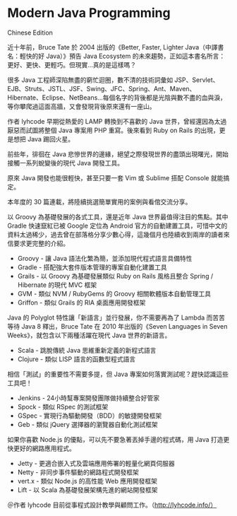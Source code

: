 Modern Java Programming
=======================

Chinese Edition

近十年前，Bruce Tate 於 2004 出版的《Better, Faster, Lighter Java（中譯書名：輕快的好 Java）》預告 Java Ecosystem 的未來趨勢，正如這本書名所言：更好、更快、更輕巧。但現實…真的是這樣嗎？

很多 Java 工程師深陷無盡的窮忙迴圈，數不清的技術詞彙如 JSP、Servlet、EJB、Struts、JSTL、JSF、Swing、JFC、Spring、Ant、Maven、Hibernate、Eclipse、NetBeans…每個名字的背後都是光陰與數不盡的血與淚，等你攀爬過這面高牆，又會發現背後原來還有一座山。

作者 lyhcode 早期從熱愛的 LAMP 轉換到不喜歡的 Java 世界，曾經還因為太過厭惡而試圖將整個 Java 專案用 PHP 重寫。後來看到 Ruby on Rails 的出現，更是想把 Java 踢回火星。

前些年，徘徊在 Java 悲慘世界的邊緣，絕望之際發現世界的盡頭出現曙光，開始接觸一系列蛻變後的現代 Java 開發工具。

原來 Java 開發也能很輕快，甚至只要一套 Vim 或 Sublime 搭配 Console 就能搞定。

本年度的 30 篇連載，將陸續挑選簡單實用的案例與看倌交流分享。

以 Groovy 為基礎發展的各式工具，還是近年 Java 世界最值得注目的焦點。其中 Gradle 快速竄紅已被 Google 定位為 Android 官方的自動建置工具，可惜中文的資料太過稀少，過去曾在部落格分享少數心得，這幾個月也陸續收到兩岸的讀者來信要求更完整的介紹。

* Groovy - 讓 Java 語法化繁為簡，並添加現代程式語言具備特性
* Gradle - 搭配強大套件版本管理的專案自動化建置工具
* Grails - 以 Groovy 為基礎發展類似 Ruby on Rails 風格且整合 Spring / Hibernate 的現代 MVC 框架
* GVM - 類似 NVM / RubyGems 的 Groovy 相關軟體版本自動管理工具
* Griffon - 類似 Grails 的 RIA 桌面應用開發框架

Java 的 Polyglot 特性讓「新語言」並行發展，你不需要再為了 Lambda 而苦苦等待 Java 8 釋出，Bruce Tate 在 2010 年出版的《Seven Languages in Seven Weeks》，就包含以下兩種活躍在現代 Java 世界的新語言。

* Scala - 跳脫傳統 Java 思維重新定義的新程式語言
* Clojure - 類似 LISP 語言的函數型程式語言

相信「測試」的重要性不需要多提，但 Java 專案如何落實測試呢？趕快認識這些工具吧！

* Jenkins - 24小時幫專案開發團隊做持續整合好管家
* Spock - 類似 RSpec 的測試框架
* GSpec - 實現行為驅動開發（BDD）的敏捷開發框架
* Geb - 類似 jQuery 選擇器的瀏覽器自動化測試框架

如果你喜歡 Node.js 的優點，可以先不要急著丟掉手邊的程式碼，用 Java 打造更快更好的網路應用程式。

* Jetty - 更適合嵌入式及雲端應用佈署的輕量化網頁伺服器
* Netty - 非同步事件驅動的網路程式開發框架
* vert.x - 類似 Node.js 的高性能 Web 應用開發框架
* Lift - 以 Scala 為基礎發展架構先進的網站開發框架

＠作者 lyhcode 目前從事程式設計教學與顧問工作。（http://lyhcode.info/）